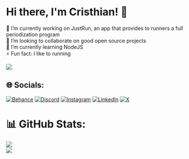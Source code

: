 # Hi there, I'm Cristhian! 👋

🔭 I’m currently working on JustRun, an app that provides to runners a full periodization program<br>
👯 I’m looking to collaborate on good open source projects<br>
🌱 I’m currently learning NodeJS<br>
⚡ Fun fact: I like to running<br>


<a href="https://skillicons.dev">
    <img src="https://skillicons.dev/icons?i=astro,codepen,css,figma,firebase,github,html,js,netlify,nextjs,nodejs,prisma,react,styledcomponents,tailwind,vercel,vite,vscode&perline=9" />
</a>

## 🌐 Socials:
[![Behance](https://img.shields.io/badge/Behance-1769ff?logo=behance&logoColor=white)](https://behance.net/cristhifernand11) [![Discord](https://img.shields.io/badge/Discord-%237289DA.svg?logo=discord&logoColor=white)](https://discord.gg/367828784168042498) [![Instagram](https://img.shields.io/badge/Instagram-%23E4405F.svg?logo=Instagram&logoColor=white)](https://instagram.com/cristhian.ui) [![LinkedIn](https://img.shields.io/badge/LinkedIn-%230077B5.svg?logo=linkedin&logoColor=white)](https://linkedin.com/in/cristhian-fs) [![X](https://img.shields.io/badge/X-black.svg?logo=X&logoColor=white)](https://x.com/cristhianuix) 

# 📊 GitHub Stats:
![](https://github-readme-stats.vercel.app/api?username=cristhian-fs&theme=github_dark&hide_border=false&include_all_commits=true&count_private=true)<br/>
![](https://github-readme-stats.vercel.app/api/top-langs/?username=cristhian-fs&theme=github_dark&hide_border=false&include_all_commits=true&count_private=true&layout=compact)

<!-- Proudly created with GPRM ( https://gprm.itsvg.in ) -->
